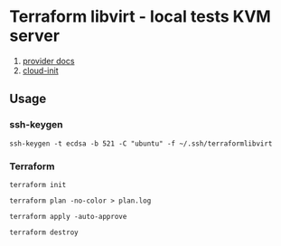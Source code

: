 # Terraform libvirt - local tests KVM server

1. [provider docs](https://registry.terraform.io/providers/dmacvicar/libvirt/latest/docs)
2. [cloud-init](https://cloudinit.readthedocs.io/en/latest/reference/examples.html)

## Usage

### ssh-keygen

```console
ssh-keygen -t ecdsa -b 521 -C "ubuntu" -f ~/.ssh/terraformlibvirt
```

### Terraform

```console
terraform init

terraform plan -no-color > plan.log

terraform apply -auto-approve

terraform destroy
```

